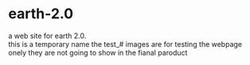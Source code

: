 # earth-2.0
a web site for earth 2.0.     
this is a temporary name
the test_# images are for testing the webpage onely they are not going to show in the fianal paroduct
